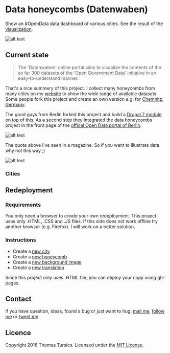 # Data honeycombs (Datenwaben)

Show an #OpenData data dashboard of various cities. See the result of the [visualization](http://daten-waben.tursics.de/).

![alt text](https://raw.githubusercontent.com/tursics/data-dashboard/master/doc/previewVienna.png "Vienna")

## Current state

>The 'Datenwaben' online portal aims to visualize the contents of the so far 300 datasets of the 'Open Government Data' initiative in an easy-to-understand manner.

That's a nice summery of this project. 
I collect many honeycombs from many cities on my [website](http://daten-waben.tursics.de/) to show the wide range of available datasets. 
Some people fork this project and create an own version e.g. for [Chemnitz, Germany](https://github.com/CodeforChemnitz/data-dashboard). 

The good guys from Berlin forked this project and build a [Drupal 7 module](https://github.com/berlinonline/data_dashboard) on top of this. 
As a second step they integrated the data honeycombs project in the front page of the [offical Open Data portal of Berlin](http://daten.berlin.de/).

![alt text](https://raw.githubusercontent.com/tursics/data-dashboard/master/doc/mediaPortalBerlin.png "Open Data Portal Berlin")

The quote above I've seen in a magazine. So if you want to illustrate data why not this way ;)

![alt text](https://raw.githubusercontent.com/tursics/data-dashboard/master/doc/mediaMagazineVienna.jpg "A magazine illustrated with data honeycombs")

### Cities

## Redeployment

### Requirements

You only need a browser to create your own redeployment. 
This project uses only .HTML, .CSS and .JS files. 
If this side does not work offline try another browser (e.g. Firefox). 
I will work on a better solution.

### Instructions

- Create a [new city](../master/doc/CreateCity.md)
- Create a [new honeycomb](../master/doc/CreateCard.md)
- Create a [new background image](../master/doc/CreateBackground.md)
- Create a [new translation](../master/doc/CreateTranslation.md)

Since this project only uses .HTML file, you can deploy your copy using gh-pages.

## Contact

If you have question, ideas, found a bug or just want to hug: [mail me](mailto:thomas@tursics.de), [follow me](https://github.com/tursics) or [tweet me](https://twitter.com/tursics/).

## Licence

Copyright 2016 Thomas Tursics. Licensed under the [MIT License](../master/LICENSE).

